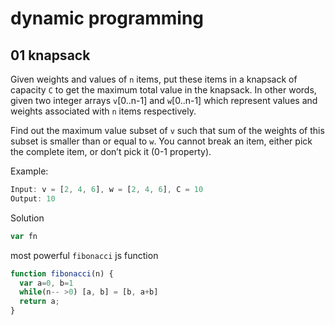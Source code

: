 # dynamic programming

## 01 knapsack

Given weights and values of `n` items, put these items in a knapsack of capacity `C` to get the maximum total value in the knapsack. In other words, given two integer arrays `v`[0..n-1] and `w`[0..n-1] which represent values and weights associated with `n` items respectively.

Find out the maximum value subset of `v` such that sum of the weights of this subset is smaller than or equal to `w`. You cannot break an item, either pick the complete item, or don’t pick it (0-1 property).

Example:

```js
Input: v = [2, 4, 6], w = [2, 4, 6], C = 10
Output: 10
```

Solution

```js
var fn
```

most powerful `fibonacci` js function

```js
function fibonacci(n) {
  var a=0, b=1
  while(n-- >0) [a, b] = [b, a+b]
  return a;
}
```
